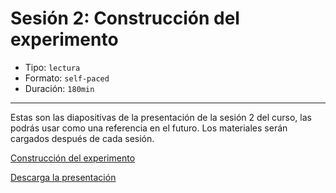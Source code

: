 # Sesión 2: Construcción del experimento

* Tipo: `lectura`
* Formato: `self-paced`
* Duración: `180min`

***

Estas son las diapositivas de la presentación de la sesión 2 del curso,
las podrás usar como una referencia en el futuro. Los materiales serán cargados
después de cada sesión.

[Construcción del experimento](https://docs.google.com/presentation/d/e/2PACX-1vTj5PviLATCT4pCWwq-on1FX9sDJpFF_O7HTd6Ps2g8UgO_kYwIw-7jB8J7XlEzDkLRRUYEfNUE6xh6/embed?start=false&loop=false&delayms=3000)

[Descarga la presentación]()
